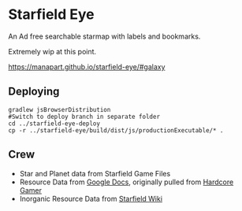 # Starfield Eye

An Ad free searchable starmap with labels and bookmarks.

Extremely wip at this point.

https://manapart.github.io/starfield-eye/#galaxy

## Deploying
```
gradlew jsBrowserDistribution
#Switch to deploy branch in separate folder
cd ../starfield-eye-deploy
cp -r ../starfield-eye/build/dist/js/productionExecutable/* .
```

## Crew

- Star and Planet data from Starfield Game Files
- Resource Data from [Google Docs](https://docs.google.com/spreadsheets/d/1seE2vzP_8Whs43C-6CXpoHPyJMFGoUH4TkSzeJqMHm4/edit#gid=231618918), originally pulled from [Hardcore Gamer](https://hardcoregamer.com/db/starfield-all-locations-systems-planets-moons/)
- Inorganic Resource Data from [Starfield Wiki](https://starfieldwiki.net/wiki/Starfield:Resources)
